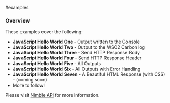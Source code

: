 #examples
<h3>Overview</h3>
These examples cover the following: 

- <b>JavaScript Hello World One</b> - Output written to the Console
- <b>JavaScript Hello World Two</b> - Output to the WSO2 Carbon log
- <b>JavaScript Hello World Three</b> - Send HTTP Response Body
- <b>JavaScript Hello World Four</b> - Send HTTP Response Header
- <b>JavaScript Hello World Five</b> - All Outputs
- <b>JavaScript Hello World Six</b> - All Outputs with Error Handling
- <b>JavaScript Hello World Seven</b> - A Beautiful HTML Response (with CSS) - (coming soon)
- More to follow!

Please visit <a href="http://nimbleapi.com/2016/04/javascript-hello-world-introduction/">Nimble API</a> for more information.
